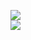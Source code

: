 [![](https://img.shields.io/badge/Made%20With-Github%20Spray-lightgrey.svg?style=for-the-badge&logo=github)](https://github.com/Annihil/github-spray#7320)  
[![](https://i.imgur.com/2DrTn0Z.gif)](https://github.com/Annihil/github-spray)